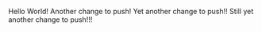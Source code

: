 Hello World!
Another change to push!
Yet another change to push!!
Still yet another change to push!!!
